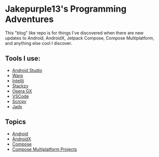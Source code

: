 # Jakepurple13's Programming Adventures

This "blog" like repo is for things I've discovered when there are new updates to Android, AndroidX, Jetpack Compose,
Compose Multiplatform, and anything else cool I discover.

## Tools I use:

- [Android Studio](https://developer.android.com/studio)
- [Warp](https://app.warp.dev/referral/2KEJ4G)
- [Intellij](https://www.jetbrains.com/idea/)
- [Stackzy](https://github.com/theapache64/stackzy/)
- [Opera GX](https://www.opera.com/gx)
- [VSCode](https://code.visualstudio.com/)
- [Scrcpy](https://github.com/Genymobile/scrcpy?tab=readme-ov-file)
- [Jadx](https://github.com/skylot/jadx)

## Topics

* [Android](Android.md)
* [AndroidX](AndroidX.md)
* [Compose](Compose.md)
* [Compose Multiplatform Projects](Compose-Multiplatform-Projects.md)